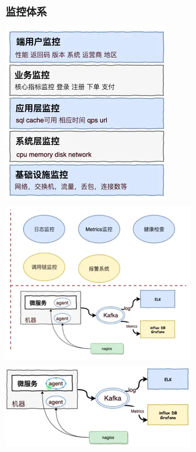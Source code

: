# 监控体系

![](./res/micro-service-monitor-system.webp "")

![](./res/monitor-5-metrics.webp "")

![](./res/monitor-frameword-designed.webp "")